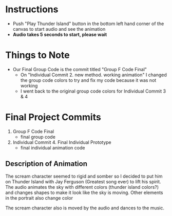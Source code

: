 
# Instructions
- Push "Play Thunder Island" button in the bottom left hand corner of the canvas to start audio and see the animation
- **Audio takes 5 seconds to start, please wait** 

# Things to Note
- Our Final Group Code is the commit titled "Group F Code Final"
    - On "Individual Commit 2. new method. working animation" I changed the group code colors to try and fix my code because it was not working
    - I went back to the original group code colors for Individual Commit 3 & 4

# Final Project Commits
1. Group F Code Final
    - final group code
2. Individual Commit 4. Final Individual Prototype
    - final individual animation code

## Description of Animation
The scream character seemed to rigid and somber so I decided to put him on Thunder Island with Jay Ferguson (Greatest song ever) to lift his spirit. The audio animates the sky with different colors (thunder island colors?) and changes shapes to make it look like the sky is moving. Other elements in the portrait also change color

The scream character also is moved by the audio and dances to the music.
